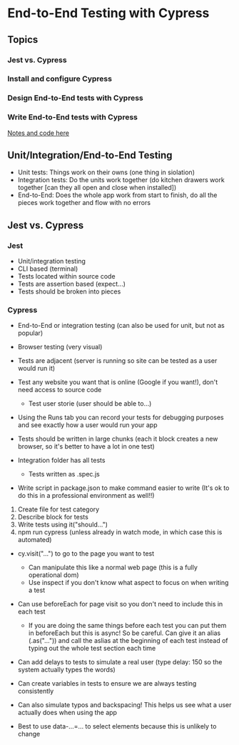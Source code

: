 # End-to-End Testing with Cypress

## Topics
### Jest vs. Cypress
### Install and configure Cypress
### Design End-to-End tests with Cypress
### Write End-to-End tests with Cypress

[Notes and code here](https://github.com/hafbau/lecture_notes/tree/master/w8d3)

## Unit/Integration/End-to-End Testing
* Unit tests: Things work on their owns (one thing in siolation)
* Integration tests: Do the units work together (do kitchen drawers work together [can they all open and close when installed])
* End-to-End: Does the whole app work from start to finish, do all the pieces work together and flow with no errors

## Jest vs. Cypress
### Jest
* Unit/integration testing
* CLI based (terminal)
* Tests located within source code
* Tests are assertion based (expect...)
* Tests should be broken into pieces

### Cypress
* End-to-End or integration testing (can also be used for unit, but not as popular)
* Browser testing (very visual)
* Tests are adjacent (server is running so site can be tested as a user would run it)
* Test any website you want that is online (Google if you want!), don't need access to source code
  * Test user storie (user should be able to...)
* Using the Runs tab you can record your tests for debugging purposes and see exactly how a user would run your app
* Tests should be written in large chunks (each it block creates a new browser, so it's better to have a lot in one test)

* Integration folder has all tests
  * Tests written as .spec.js
* Write script in package.json to make command easier to write (It's ok to do this in a professional environment as well!!)

1. Create file for test category
2. Describe block for tests
3. Write tests using it("should...")
4. npm run cypress (unless already in watch mode, in which case this is automated)

* cy.visit("...") to go to the page you want to test
  * Can manipulate this like a normal web page (this is a fully operational dom)
  * Use inspect if you don't know what aspect to focus on when writing a test
* Can use beforeEach for page visit so you don't need to include this in each test
  * If you are doing the same things before each test you can put them in beforeEach but this is async! So be careful. Can give it an alias (.as("...")) and call the aslias at the beginning of each test instead of typing out the whole test section each time

* Can add delays to tests to simulate a real user (type delay: 150 so the system actually types the words)
* Can create variables in tests to ensure we are always testing consistently
* Can also simulate typos and backspacing! This helps us see what a user actually does when using the app

* Best to use data-...=... to select elements because this is unlikely to change